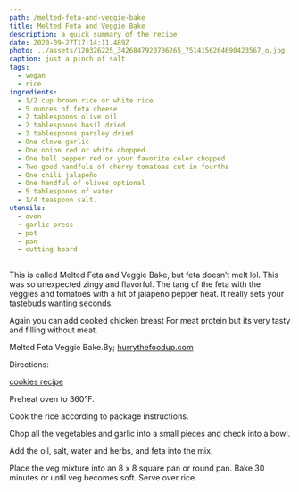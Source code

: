 ```yaml
---
path: /melted-feta-and-veggie-bake
title: Melted Feta and Veggie Bake
description: a quick summary of the recipe
date: 2020-09-27T17:14:11.489Z
photo: ../assets/120326225_3426847920706265_7514156264690423567_o.jpg
caption: just a pinch of salt
tags:
  - vegan
  - rice
ingredients:
  - 1/2 cup brown rice or white rice
  - 5 ounces of feta cheese
  - 2 tablespoons olive oil
  - 2 tablespoons basil dried
  - 2 tablespoons parsley dried
  - One clove garlic
  - One onion red or white chopped
  - One bell pepper red or your favorite color chopped
  - Two good handfuls of cherry tomatoes cut in fourths
  - One chili jalapeño
  - One handful of olives optional
  - 5 tablespoons of water
  - 1/4 teaspoon salt.
utensils:
  - oven
  - garlic press
  - pot
  - pan
  - cutting board
---
```

This is called Melted Feta and Veggie Bake, but feta doesn’t melt lol. This was so unexpected zingy and flavorful. The tang of the feta with the veggies and tomatoes with a hit of jalapeño pepper heat. It really sets your tastebuds wanting seconds.

Again you can add cooked chicken breast For meat protein but its very tasty and filling without meat.

Melted Feta Veggie Bake.By; [hurrythefoodup.com](http://hurrythefoodup.com/?fbclid=IwAR0swpYAGo8XjNjIQfQzeRGvXc8BrhlLaXD4XItCMvhxdA5e0Bn_Zh0oXJM)

Directions:

[cookies recipe](/cookies)

Preheat oven to 360°F.

Cook the rice according to package instructions.

Chop all the vegetables and garlic into a small pieces and check into a bowl.

Add the oil, salt, water and herbs, and feta into the mix.

Place the veg mixture into an 8 x 8 square pan or round pan. Bake 30 minutes or until veg becomes soft. Serve over rice.